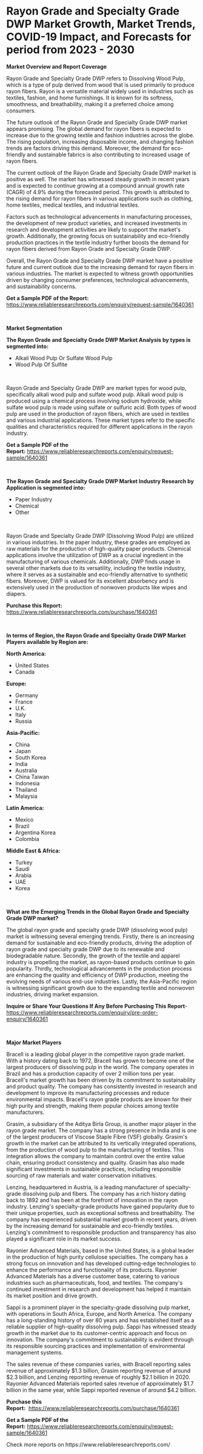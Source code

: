 <p><h1>Rayon Grade and Specialty Grade DWP Market Growth, Market Trends, COVID-19 Impact, and Forecasts for period from 2023 - 2030</h1></p><p><strong>Market Overview and Report Coverage</strong></p>
<p><p>Rayon Grade and Specialty Grade DWP refers to Dissolving Wood Pulp, which is a type of pulp derived from wood that is used primarily to produce rayon fibers. Rayon is a versatile material widely used in industries such as textiles, fashion, and home furnishings. It is known for its softness, smoothness, and breathability, making it a preferred choice among consumers.</p><p>The future outlook of the Rayon Grade and Specialty Grade DWP market appears promising. The global demand for rayon fibers is expected to increase due to the growing textile and fashion industries across the globe. The rising population, increasing disposable income, and changing fashion trends are factors driving this demand. Moreover, the demand for eco-friendly and sustainable fabrics is also contributing to increased usage of rayon fibers.</p><p>The current outlook of the Rayon Grade and Specialty Grade DWP market is positive as well. The market has witnessed steady growth in recent years and is expected to continue growing at a compound annual growth rate (CAGR) of 4.9% during the forecasted period. This growth is attributed to the rising demand for rayon fibers in various applications such as clothing, home textiles, medical textiles, and industrial textiles.</p><p>Factors such as technological advancements in manufacturing processes, the development of new product varieties, and increased investments in research and development activities are likely to support the market's growth. Additionally, the growing focus on sustainability and eco-friendly production practices in the textile industry further boosts the demand for rayon fibers derived from Rayon Grade and Specialty Grade DWP.</p><p>Overall, the Rayon Grade and Specialty Grade DWP market have a positive future and current outlook due to the increasing demand for rayon fibers in various industries. The market is expected to witness growth opportunities driven by changing consumer preferences, technological advancements, and sustainability concerns.</p></p>
<p><strong>Get a Sample PDF of the Report:</strong> <a href="https://www.reliableresearchreports.com/enquiry/request-sample/1640361">https://www.reliableresearchreports.com/enquiry/request-sample/1640361</a></p>
<p>&nbsp;</p>
<p><strong>Market Segmentation</strong></p>
<p><strong>The Rayon Grade and Specialty Grade DWP Market Analysis by types is segmented into:</strong></p>
<p><ul><li>Alkali Wood Pulp Or Sulfate Wood Pulp</li><li>Wood Pulp Of Sulfite</li></ul></p>
<p>&nbsp;</p>
<p><p>Rayon Grade and Specialty Grade DWP are market types for wood pulp, specifically alkali wood pulp and sulfate wood pulp. Alkali wood pulp is produced using a chemical process involving sodium hydroxide, while sulfate wood pulp is made using sulfate or sulfuric acid. Both types of wood pulp are used in the production of rayon fibers, which are used in textiles and various industrial applications. These market types refer to the specific qualities and characteristics required for different applications in the rayon industry.</p></p>
<p><strong>Get a Sample PDF of the Report:</strong>&nbsp;<a href="https://www.reliableresearchreports.com/enquiry/request-sample/1640361">https://www.reliableresearchreports.com/enquiry/request-sample/1640361</a></p>
<p>&nbsp;</p>
<p><strong>The Rayon Grade and Specialty Grade DWP Market Industry Research by Application is segmented into:</strong></p>
<p><ul><li>Paper Industry</li><li>Chemical</li><li>Other</li></ul></p>
<p>&nbsp;</p>
<p><p>Rayon Grade and Specialty Grade DWP (Dissolving Wood Pulp) are utilized in various industries. In the paper industry, these grades are employed as raw materials for the production of high-quality paper products. Chemical applications involve the utilization of DWP as a crucial ingredient in the manufacturing of various chemicals. Additionally, DWP finds usage in several other markets due to its versatility, including the textile industry, where it serves as a sustainable and eco-friendly alternative to synthetic fibers. Moreover, DWP is valued for its excellent absorbency and is extensively used in the production of nonwoven products like wipes and diapers.</p></p>
<p><strong>Purchase this Report:</strong>&nbsp; <a href="https://www.reliableresearchreports.com/purchase/1640361">https://www.reliableresearchreports.com/purchase/1640361</a></p>
<p>&nbsp;</p>
<p><strong>In terms of Region, the Rayon Grade and Specialty Grade DWP Market Players available by Region are:</strong></p>
<p>
    <p> <strong> North America: </strong>
        <ul>
            <li>United States</li>
            <li>Canada</li>
        </ul>
        </p> 
    <p> <strong> Europe: </strong>
        <ul>
            <li>Germany</li>
            <li>France</li>
            <li>U.K.</li>
            <li>Italy</li>
            <li>Russia</li>
        </ul>
        </p> 
    <p> <strong> Asia-Pacific: </strong>
        <ul>
            <li>China</li>
            <li>Japan</li>
            <li>South Korea</li>
            <li>India</li>
            <li>Australia</li>
            <li>China Taiwan</li>
            <li>Indonesia</li>
            <li>Thailand</li>
            <li>Malaysia</li>
        </ul>
        </p> 
    <p> <strong> Latin America: </strong>
        <ul>
            <li>Mexico</li>
            <li>Brazil</li>
            <li>Argentina Korea</li>
            <li>Colombia</li>
        </ul>
        </p> 
    <p> <strong> Middle East & Africa: </strong>
        <ul>
            <li>Turkey</li>
            <li>Saudi</li>
            <li>Arabia</li>
            <li>UAE</li>
            <li>Korea</li>
        </ul>
    </p>
    </p>
<p>&nbsp;</p>
<p><strong>What are the Emerging Trends in the Global Rayon Grade and Specialty Grade DWP market?</strong></p>
<p><p>The global rayon grade and specialty grade DWP (dissolving wood pulp) market is witnessing several emerging trends. Firstly, there is an increasing demand for sustainable and eco-friendly products, driving the adoption of rayon grade and specialty grade DWP due to its renewable and biodegradable nature. Secondly, the growth of the textile and apparel industry is propelling the market, as rayon-based products continue to gain popularity. Thirdly, technological advancements in the production process are enhancing the quality and efficiency of DWP production, meeting the evolving needs of various end-use industries. Lastly, the Asia-Pacific region is witnessing significant growth due to the expanding textile and nonwoven industries, driving market expansion.</p></p>
<p><strong>Inquire or Share Your Questions If Any Before Purchasing This Report</strong>- <a href="https://www.reliableresearchreports.com/enquiry/pre-order-enquiry/1640361">https://www.reliableresearchreports.com/enquiry/pre-order-enquiry/1640361</a></p>
<p>&nbsp;</p>
<p><strong>Major Market Players</strong></p>
<p><p>Bracell is a leading global player in the competitive rayon grade market. With a history dating back to 1972, Bracell has grown to become one of the largest producers of dissolving pulp in the world. The company operates in Brazil and has a production capacity of over 2 million tons per year. Bracell's market growth has been driven by its commitment to sustainability and product quality. The company has consistently invested in research and development to improve its manufacturing processes and reduce environmental impacts. Bracell's rayon grade products are known for their high purity and strength, making them popular choices among textile manufacturers.</p><p>Grasim, a subsidiary of the Aditya Birla Group, is another major player in the rayon grade market. The company has a strong presence in India and is one of the largest producers of Viscose Staple Fibre (VSF) globally. Grasim's growth in the market can be attributed to its vertically integrated operations, from the production of wood pulp to the manufacturing of textiles. This integration allows the company to maintain control over the entire value chain, ensuring product consistency and quality. Grasim has also made significant investments in sustainable practices, including responsible sourcing of raw materials and water conservation initiatives.</p><p>Lenzing, headquartered in Austria, is a leading manufacturer of specialty-grade dissolving pulp and fibers. The company has a rich history dating back to 1892 and has been at the forefront of innovation in the rayon industry. Lenzing's specialty-grade products have gained popularity due to their unique properties, such as exceptional softness and breathability. The company has experienced substantial market growth in recent years, driven by the increasing demand for sustainable and eco-friendly textiles. Lenzing's commitment to responsible production and transparency has also played a significant role in its market success.</p><p>Rayonier Advanced Materials, based in the United States, is a global leader in the production of high purity cellulose specialties. The company has a strong focus on innovation and has developed cutting-edge technologies to enhance the performance and functionality of its products. Rayonier Advanced Materials has a diverse customer base, catering to various industries such as pharmaceuticals, food, and textiles. The company's continued investment in research and development has helped it maintain its market position and drive growth.</p><p>Sappi is a prominent player in the specialty-grade dissolving pulp market, with operations in South Africa, Europe, and North America. The company has a long-standing history of over 80 years and has established itself as a reliable supplier of high-quality dissolving pulp. Sappi has witnessed steady growth in the market due to its customer-centric approach and focus on innovation. The company's commitment to sustainability is evident through its responsible sourcing practices and implementation of environmental management systems.</p><p>The sales revenue of these companies varies, with Bracell reporting sales revenue of approximately $1.3 billion, Grasim reporting revenue of around $2.3 billion, and Lenzing reporting revenue of roughly $2.1 billion in 2020. Rayonier Advanced Materials reported sales revenue of approximately $1.7 billion in the same year, while Sappi reported revenue of around $4.2 billion.</p></p>
<p><strong>Purchase this Report:</strong>&nbsp;&nbsp;<a href="https://www.reliableresearchreports.com/purchase/1640361">https://www.reliableresearchreports.com/purchase/1640361</a></p>
<p></p>
<p><strong>Get a Sample PDF of the Report:</strong>&nbsp;<a href="https://www.reliableresearchreports.com/enquiry/request-sample/1640361">https://www.reliableresearchreports.com/enquiry/request-sample/1640361</a></p>
<p>Check more reports on https://www.reliableresearchreports.com/</p>